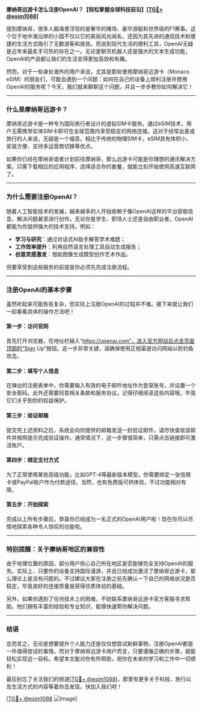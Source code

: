 **摩纳哥远游卡怎么注册OpenAI？【轻松掌握全球科技前沿】[[TG💪+ @esim1088](https://t.me/s/esim1088)]**

提到摩纳哥，很多人脑海里浮现的是奢华的赌场、豪华游艇和世界级的F1赛事。这个位于地中海沿岸的小国不仅以它的美丽风光闻名，还因为其先进的通信技术和便捷的生活方式吸引了无数游客和居民。而说到现代生活的便利工具，OpenAI无疑是近年来最炙手可热的存在之一。无论是聊天机器人还是强大的文本生成功能，OpenAI的产品都让我们的生活变得更加高效和有趣。

然而，对于一些身处海外的用户来说，尤其是那些使用摩纳哥远游卡（Monaco eSIM）的朋友们，可能会遇到一个问题：如何在自己的设备上顺利注册并使用OpenAI的服务呢？今天，我们就来聊聊这个问题，并且一步步教你如何解决它！

---

### **什么是摩纳哥远游卡？**

摩纳哥远游卡是一种专为国际旅行者设计的虚拟SIM卡服务。通过eSIM技术，用户无需携带实体SIM卡即可在全球范围内享受稳定的网络连接。这对于经常出差或旅行的人来说，无疑是一个福音。相比于传统的物理SIM卡，eSIM具有体积小、安装方便、支持多运营商切换等优点。

如果你已经在摩纳哥或者计划前往摩纳哥，那么远游卡可能是你理想的通讯解决方案。只需下载相应的应用程序，选择适合你的套餐，就能立刻开始使用高速互联网了。

---

### **为什么需要注册OpenAI？**

随着人工智能技术的发展，越来越多的人开始依赖于像OpenAI这样的平台获取信息、解决问题甚至进行创作。无论你是学生、职场人士还是自由职业者，OpenAI都能为你提供强大的技术支持。例如：

- **学习与研究**：通过对话式AI助手解答学术难题；
- **工作效率提升**：利用自然语言处理工具自动生成报告；
- **创意灵感激发**：借助图像生成模型创作艺术作品。

但要享受到这些服务的前提是你必须先完成注册流程。

---

### **注册OpenAI的基本步骤**

虽然听起来可能有些复杂，但实际上注册OpenAI的过程并不难。接下来就让我们一起看看具体的操作方法吧！

#### **第一步：访问官网**
首先打开浏览器，在地址栏输入“https://openai.com”，进入官方网站后点击页面顶部的“Sign Up”按钮。这一步非常关键，请确保使用正规渠道访问网站以防钓鱼攻击。

#### **第二步：填写个人信息**
在弹出的注册表单中，你需要输入有效的电子邮件地址作为登录账号，并设置一个安全密码。此外还需要同意相关条款和服务协议。记得仔细阅读这些内容哦，毕竟它们关乎到你的权益保护。

#### **第三步：验证邮箱**
提交完上述资料之后，系统会向你提供的邮箱发送一封验证邮件。请尽快查收该邮件并按照提示完成验证操作。通常情况下，这一步骤很简单，只需点击链接即可激活账户。

#### **第四步：绑定支付方式**
为了正常使用某些高级功能，比如GPT-4等最新版本模型，你需要绑定一张信用卡或PayPal账户作为付款途径。当然，也有免费版可供体验，不过功能相对有限。

#### **第五步：开始探索**
完成以上所有步骤后，恭喜你已经成为一名正式的OpenAI用户啦！现在你可以尽情地探索各种令人惊叹的功能啦。

---

### **特别提醒：关于摩纳哥地区的兼容性**

由于地理位置的原因，部分用户担心自己所在地区是否能够完全支持OpenAI的服务。实际上，只要你的设备支持国际漫游，并且已经成功激活了摩纳哥远游卡，那么理论上是没有问题的。不过建议大家在注册之前先确认一下自己的网络状况是否稳定，毕竟良好的连接质量是获得优质体验的基础。

另外，如果你遇到了任何技术上的困难，不妨联系摩纳哥远游卡官方客服寻求帮助。他们拥有丰富的经验和专业知识，能够快速帮你解决问题。

---

### **结语**

总而言之，无论是想要提升个人能力还是仅仅想尝试新鲜事物，注册OpenAI都是一件值得尝试的事情。而对于摩纳哥远游卡用户而言，只要遵循正确的步骤，就能轻松实现这一目标。希望本文能对你有所帮助，祝你在未来的学习和工作中一切顺利！

最后别忘了关注我们的频道[[TG💪+ @esim1088](https://t.me/s/esim1088)]，那里有更多关于科技、旅行以及生活方式的内容等着你去发现。快加入我们吧！

[[TG💪+ @esim1088](https://t.me/s/esim1088) ![Image](https://i.postimg.cc/4NQfJmqS/Snipaste-2025-05-13-00-14-12.png)]